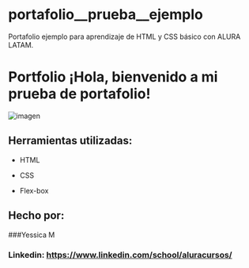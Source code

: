 # portafolio__prueba__ejemplo
Portafolio ejemplo para aprendizaje de HTML y CSS básico con ALURA LATAM.

# Portfolio ¡Hola, bienvenido a mi prueba de portafolio!

![imagen](https://user-images.githubusercontent.com/77756047/211304452-220fedf0-f91b-490f-8a65-a60ce860bc5c.png)

## Herramientas utilizadas:

* HTML

* CSS

* Flex-box

## Hecho por:

###Yessica M

### Linkedin: https://www.linkedin.com/school/aluracursos/
